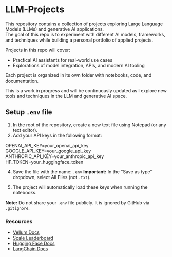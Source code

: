 # LLM-Projects

This repository contains a collection of projects exploring Large Language Models (LLMs) and generative AI applications.  
The goal of this repo is to experiment with different AI models, frameworks, and techniques while building a personal portfolio of applied projects.

Projects in this repo will cover:
- Practical AI assistants for real-world use cases  
- Explorations of model integration, APIs, and modern AI tooling  

Each project is organized in its own folder with notebooks, code, and documentation.  

This is a work in progress and will be continuously updated as I explore new tools and techniques in the LLM and generative AI space.


## Setup `.env` file

1. In the root of the repository, create a new text file using Notepad (or any text editor).
2. Add your API keys in the following format:
   
OPENAI_API_KEY=your_openai_api_key
GOOGLE_API_KEY=your_google_api_key
ANTHROPIC_API_KEY=your_anthropic_api_key
HF_TOKEN=your_huggingface_token

4. Save  the file with the name: `.env`
   **Important:** In the "Save as type" dropdown, select All Files (not `.txt`).
   
5. The project will automatically load these keys when running the notebooks.

**Note:** Do not share your `.env` file publicly. It is ignored by GitHub via `.gitignore`.

### Resources

- [Vellum Docs](https://docs.vellum.ai/)  
- [Scale Leaderboard](https://scale.com/leaderboard)  
- [Hugging Face Docs](https://huggingface.co/docs)  
- [LangChain Docs](https://python.langchain.com/)  
